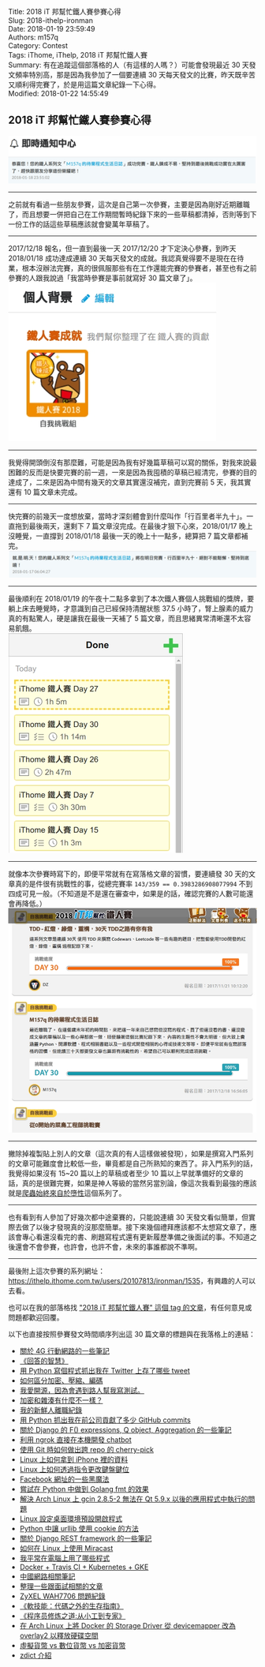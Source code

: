 Title: 2018 iT 邦幫忙鐵人賽參賽心得  
Slug: 2018-ithelp-ironman  
Date: 2018-01-19 23:59:49  
Authors: m157q  
Category: Contest  
Tags: iThome, iThelp, 2018 iT 邦幫忙鐵人賽  
Summary: 有在追蹤這個部落格的人（有這樣的人嗎？）可能會發現最近 30 天發文頻率特別高，那是因為我參加了一個要連續 30 天每天發文的比賽，昨天既辛苦又順利得完賽了，於是用這篇文章紀錄一下心得。  
Modified: 2018-01-22 14:55:49  
  
  
## 2018 iT 邦幫忙鐵人賽參賽心得  
  
![完賽通知](/files/2018-ithelp-ironman/finish-notification.jpg)  
  
---  
  
之前就有看過一些朋友參賽，這次是自己第一次參賽，主要是因為剛好近期離職了，而且想要一併把自己在工作期間暫時紀錄下來的一些草稿都清掉，否則等到下一份工作的話這些草稿應該就會變萬年草稿了。  
  
---  
  
2017/12/18 報名，但一直到最後一天 2017/12/20 才下定決心參賽，到昨天 2018/01/18 成功達成連續 30 天每天發文的成就。我認真覺得要不是現在在待業，根本沒辦法完賽，真的很佩服那些有在工作還能完賽的參賽者，甚至也有之前參賽的人跟我說過「我當時參賽是事前就寫好 30 篇文章了」。  
![鐵人獎牌](/files/2018-ithelp-ironman/medal.jpg)  
  
---  
  
我覺得開頭倒沒有那麼難，可能是因為我有好幾篇草稿可以寫的關係，對我來說最困難的反而是快要完賽的前一週，一來是因為我囤積的草稿已經清完，參賽的目的達成了，二來是因為中間有幾天的文章其實還沒補完，直到完賽前 5 天，我其實還有 10 篇文章未完成。  
  
---  
  
快完賽的前幾天一度想放棄，當時才深刻體會到什麼叫作「行百里者半九十」。一直拖到最後兩天，還剩下 7 篇文章沒完成。在最後才狠下心來，2018/01/17 晚上沒睡覺，一直撐到 2018/01/18 最後一天的晚上十一點多，總算把 7 篇文章都補完。  
![行百里者半九十](/files/2018-ithelp-ironman/last-day-notification.jpg)  
  
---  
  
最後順利在 2018/01/19 的午夜十二點多拿到了本次鐵人賽個人挑戰組的獎牌，要躺上床去睡覺時，才意識到自己已經保持清醒狀態 37.5 小時了，腎上腺素的威力真的有點驚人，硬是讓我在最後一天補了 5 篇文章，而且思緒異常清晰還不太容易飢餓。  
![KanbanFlow 時數](/files/2018-ithelp-ironman/kanbanflow.jpg)  
  
---  
  
就像本次參賽時寫下的，即便平常就有在寫落格文章的習慣，要連續發 30 天的文章真的是件很有挑戰性的事，從總完賽率 `143/359 == 0.3983286908077994` 不到四成可見一般。（不知道是不是還在審查中，如果是的話，確認完賽的人數可能還會再降低。）  
![參賽敘述](/files/2018-ithelp-ironman/intro.jpg)  
  
---  
  
撇除掉複製貼上別人的文章（這次真的有人這樣做被發現），如果是撰寫入門系列的文章可能難度會比較低一些，畢竟都是自己所熟知的東西了。非入門系列的話，我覺得如果沒有 15~20 篇以上的草稿或者至少 10 篇以上早就準備好的文章的話，真的是很難完賽，如果是神人等級的當然另當別論，像這次我看到最強的應該就是[爬蟲始終來自於墮性](https://ithelp.ithome.com.tw/users/20107159/ironman/1325)這個系列了。  
  
---  
  
也有看到有人參加了好幾次都中途棄賽的，只能說連續 30 天發文看似簡單，但實際去做了以後才發現真的沒那麼簡單。接下來幾個禮拜應該都不太想寫文章了，應該會專心看還沒看完的書、刷題寫程式還有更新履歷準備之後面試的事。不知道之後還會不會參賽，也許會，也許不會，未來的事誰都說不準啊。  
  
---  
  
最後附上這次參賽的系列網址：<https://ithelp.ithome.com.tw/users/20107813/ironman/1535>，有興趣的人可以去看。  
  
也可以在我的部落格找 ["2018 iT 邦幫忙鐵人賽" 這個 tag 的文章](/tag/2018-it-bang-bang-mang-tie-ren-sai/)，有任何意見或問題都歡迎回覆。  
  
以下也直接按照參賽發文時間順序列出這 30 篇文章的標題與在我落格上的連結：  
  
+ [關於 4G 行動網路的一些筆記](/posts/2017/12/20/4g-mobile-network-tw/)  
+ [《回答的智慧》](/posts/2017/12/21/how-to-answer-questions-in-a-helpful-way-zh-tw/)  
+ [用 Python 寫個程式抓出我在 Twitter 上存了哪些 tweet](/posts/2017/12/22/write-a-python-script-to-retrieve-twitter-direct-messsages/)  
+ [如何區分加密、壓縮、編碼](/posts/2017/12/23/differences-between-encryption-compression-and-encoding/)  
+ [我愛開源，因為會遇到路人幫我寫測試。](/posts/2017/12/24/i-love-open-source-because-someone-will-write-testings-for-me/)  
+ [加密和雜湊有什麼不一樣？](/posts/2017/12/25/differences-between-encryption-and-hashing/)  
+ [我的新鮮人離職紀錄](/posts/2017/12/26/i-left-my-first-full-time-job/)  
+ [用 Python 抓出我在前公司貢獻了多少 GitHub commits](/posts/2017/12/27/fetch-my-github-commits-in-one-organization-with-python-script/)  
+ [關於 Django 的 F() expressions, Q object, Aggregation 的一些筆記](/posts/2017/12/28/about-django-f-expression-q-object-and-aggregation/)  
+ [利用 ngrok 直接在本機開發 chatbot](/posts/2017/12/29/ngrok-https-proxy-to-write-chatbot-in-localhost/)  
+ [使用 Git 時如何做出跨 repo 的 cherry-pick](/posts/2017/12/30/git-cross-repo-cherry-pick/)  
+ [Linux 上如何拿到 iPhone 裡的資料](/posts/2017/12/31/mount-iphone-on-linux/)  
+ [Linux 上如何透過指令更改鍵盤鍵位](/posts/2018/01/01/change-keymap-on-linux/)  
+ [Facebook 網址的一些黑魔法](/posts/2018/01/02/tips-about-facebook-url/)  
+ [嘗試在 Python 中做到 Golang fmt 的效果](/posts/2018/01/03/try-to-do-gofmt-in-python/)  
+ [解決 Arch Linux 上 gcin 2.8.5-2 無法在 Qt 5.9.x 以後的應用程式中執行的問題](/posts/2018/01/04/solution-for-gcin-2-8-5-2-cannot-run-in-application-using-qt-after-5-9-x-on-arch-linux/)  
+ [Linux 設定桌面環境預設開啟程式](/posts/2018/01/05/set-default-application-in-desktop-environment-on-linux/)  
+ [Python 中讓 urllib 使用 cookie 的方法](/posts/2018/01/06/use-cookie-with-urllib-in-python/)  
+ [關於 Django REST framework 的一些筆記](/posts/2018/01/07/django-rest-framework-note/)  
+ [如何在 Linux 上使用 Miracast](/posts/2018/01/08/miracast-on-linux/)  
+ [我平常在電腦上用了哪些程式](/posts/2018/01/09/tools-i-use/)  
+ [Docker + Travis CI + Kubernetes + GKE](/posts/2018/01/10/docker-travis-ci-kubernetes-gke/)  
+ [中國網路相關筆記](/posts/2018/01/11/dealing-with-china-network/)  
+ [整理一些跟面試相關的文章](/posts/2018/01/12/articles-related-to-interview/)  
+ [ZyXEL WAH7706 問題紀錄](/posts/2018/01/13/zyxel-wah7706/)  
+ [《軟技能：代碼之外的生存指南》](/posts/2018/01/14/soft-skiils-the-software-developers-life-manual/)  
+ [《程序员修炼之道:从小工到专家》](/posts/2018/01/15/the-pragmatic-programmer-from-journeyman-to-master/)  
+ [在 Arch Linux 上將 Docker 的 Storage Driver 從 devicemapper 改為 overlay2 以釋放硬碟空間](/posts/2018/01/16/change-docker-storage-driver-from-devicemapper-to-overlay2-to-free-your-disk-space-on-arch-linux/)  
+ [虛擬貨幣 vs 數位貨幣 vs 加密貨幣](/posts/2018/01/17/virtual-currency-vs-digital-currency-vs-cryptocurrency/)  
+ [zdict 介紹](/posts/2018/01/18/zdict-intro/)  
